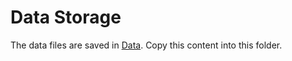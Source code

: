 # Data Storage

The data files are saved in [Data](https://polybox.ethz.ch/index.php/s/YdaB0gqvlXhR16F). Copy this content into this folder.
